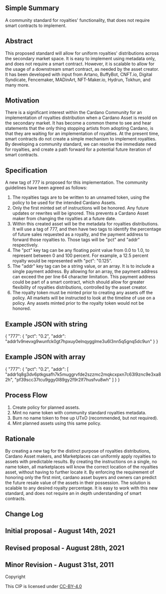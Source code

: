 

## Simple Summary

A community standard for royalties&#39; functionality, that does not require smart contracts to implement.

## Abstract

This proposed standard will allow for uniform royalties&#39; distributions across the secondary market space. It is easy to implement using metadata only, and does not require a smart contract.  However, it is scalable to allow for the usage of a downstream smart contract, as needed by the asset creator. It has been developed with input from Artano, BuffyBot, CNFT.io, Digital Syndicate, Fencemaker, MADinArt, NFT-Maker.io, Hydrun, Tokhun, and many more.

## Motivation

There is a significant interest within the Cardano Community for an implementation of royalties distribution when a Cardano Asset is resold on the secondary market. It has become a common theme to see and hear statements that the only thing stopping artists from adopting Cardano, is that they are waiting for an implementation of royalties.  At the present time, smart contracts do not create a simple mechanism to implement royalties.  By developing a community standard, we can resolve the immediate need for royalties, and create a path forward for a potential future iteration of smart contracts.

## Specification

A new tag of 777 is proposed for this implementation.  The community guidelines have been agreed as follows:
1) The royalties tags are to be written to an unnamed token, using the policy to be used for the intended Cardano Assets.
2) Only the first minted set of instructions will be honored.  Any future updates or rewrites will be ignored.  This prevents a Cardano Asset maker from changing the royalties at a future date.
3) Within this created asset will be the metadata for royalties distributions.  It will use a tag of 777, and then have two tags to identify the percentage of future sales requested as a royalty, and the payment address to forward those royalties to.  Those tags will be "pct" and "addr" respectively.
4) The "pct" key tag can be any floating point value from 0.0 to 1.0, to represent between 0 and 100 percent.  For example, a 12.5 percent royalty would be represented with "pct": "0.125".
5) The "addr" key tag can be a string value, or an array.  It is to include a single payment address.  By allowing for an array, the payment address can exceed the per line 64 character limitation.  This payment address could be part of a smart contract, which should allow for greater flexibility of royalties distributions, controlled by the asset creator.
6) The royalty token must be minted prior to creating any assets off the policy.  All markets will be instructed to look at the timeline of use on a policy.  Any assets minted prior to the royalty token would not be honored.

## Example JSON with string

{
	"777": {
		"pct": "0.2",
		"addr": "addr1v9nevxg9wunfck0gt7hpxuy0elnqygglme3u6l3nn5q5gnq5dc9un"
	}
}

## Example JSON with array

{
	"777": {
		"pct": "0.2",
		"addr": [
			"addr1q8g3dv6ptkgsafh7k5muggrvfde2szzmc2mqkcxpxn7c63l9znc9e3xa82h",
			"pf39scc37tcu9ggy0l89gy2f9r2lf7husfvu8wh"
		]
	}
}

## Process Flow
1) Create policy for planned assets.
2) Mint no name token with community standard royalties metadata.
3) Burn no name token to free up UTxO (recommended, but not required).
4) Mint planned assets using this same policy.

## Rationale

By creating a new tag for the distinct purpose of royalties distributions, Cardano Asset makers, and Marketplaces can uniformly apply royalties to assets with predictable results.  By creating the instructions on a single, no name token, all marketplaces will know the correct location of the royalties asset, without having to further locate it.  By enforcing the requirement of honoring only the first mint, cardano asset buyers and owners can predict the future resale value of the assets in their possession.  The solution is scalable to any desired royalty percentage.  It is easy to work with this new standard, and does not require an in depth understanding of smart contracts.

## Change Log

## Initial proposal - August 14th, 2021
## Revised proposal - August 28th, 2021
## Minor Revision - August 31st, 2011

Copyright

This CIP is licensed under [CC-BY-4.0](https://creativecommons.org/licenses/by/4.0/legalcode)
